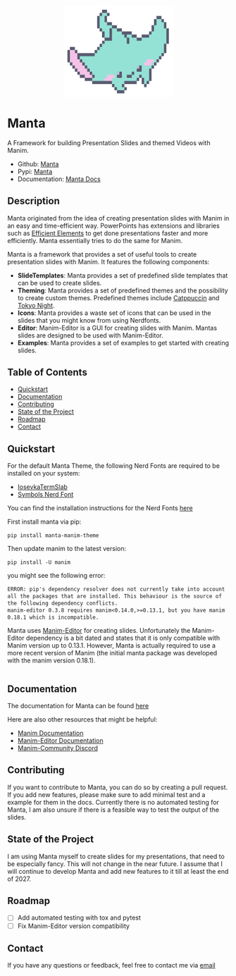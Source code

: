 <p align="center">
  <img src="https://raw.githubusercontent.com/Alexander-Nasuta/manta/main/resources/logos/logo.png" alt="Alt text" style="max-width: 250px;">
</p>

# Manta

A Framework for building Presentation Slides and themed Videos with Manim. 

- Github: [Manta](https://github.com/Alexander-Nasuta/manta)
- Pypi: [Manta](https://pypi.org/project/manta-manim-theme/)
- Documentation: [Manta Docs]()

## Description

Manta originated from the idea of creating presentation slides with Manim in an easy and time-efficient way.
PowerPoints has extensions and libraries such as [Efficient Elements](https://www.efficient-elements.com/de/) to get 
done presentations faster and more efficiently. Manta essentially tries to do the same for Manim.

Manta is a framework that provides a set of useful tools to create presentation slides with Manim.
It features the following components:
- **SlideTemplates**: Manta provides a set of predefined slide templates that can be used to create slides.
- **Theming**: Manta provides a set of predefined themes and the possibility to create custom themes. Predefined themes
  include [Catppuccin](https://github.com/catppuccin/catppuccin) and [Tokyo Night](https://github.com/folke/tokyonight.nvim).
- **Icons**: Manta provides a waste set of icons that can be used in the slides that you might know from using Nerdfonts.  
- **Editor**: Manim-Editor is a GUI for creating slides with Manim. Mantas slides are designed to be used with Manim-Editor.
- **Examples**: Manta provides a set of examples to get started with creating slides.


## Table of Contents

- [Quickstart](#quickstart)
- [Documentation]()
- [Contributing](#contributing)
- [State of the Project](#state-of-the-project)
- [Roadmap](#roadmap)
- [Contact](#contact)

## Quickstart

For the default Manta Theme, the following Nerd Fonts are required to be installed on your system:
- [IosevkaTermSlab](https://github.com/ryanoasis/nerd-fonts/releases/download/v3.2.1/IosevkaTermSlab.zip)
- [Symbols Nerd Font](https://github.com/ryanoasis/nerd-fonts/releases/download/v3.2.1/NerdFontsSymbolsOnly.zip)

You can find the installation instructions for the Nerd Fonts [here](https://www.nerdfonts.com/)

First install manta via pip:
```shell
pip install manta-manim-theme
```
Then update manim to the latest version:
```shell
pip install -U manim
```
you might see the following error:
```shell
ERROR: pip's dependency resolver does not currently take into account all the packages that are installed. This behaviour is the source of the following dependency conflicts.
manim-editor 0.3.8 requires manim<0.14.0,>=0.13.1, but you have manim 0.18.1 which is incompatible.
```
Manta uses [Manim-Editor](https://docs.editor.manim.community/en/stable/) for creating slides.
Unfortunately the Manim-Editor dependency is a bit dated and states that it is only compatible with Manim version up to
0.13.1. However, Manta is actually required to use a more recent version of Manim (the initial manta package was developed with the manim version 0.18.1).

```{include} manta/examples/quickstart.py
```

## Documentation

The documentation for Manta can be found [here]()

Here are also other resources that might be helpful:
- [Manim Documentation](https://docs.manim.community/en/stable/)
- [Manim-Editor Documentation](https://docs.editor.manim.community/en/stable/)
- [Manim-Community Discord](https://discord.gg/mMRrZQg)

## Contributing

If you want to contribute to Manta, you can do so by creating a pull request. 
If you add new features, please make sure to add minimal test and a example for them in the docs.
Currently there is no automated testing for Manta, I am also unsure if there is a feasible way to test the output of the slides.

## State of the Project

I am using Manta myself to create slides for my presentations, that need to be especially fancy. This will not change in the near future. 
I assume that I will continue to develop Manta and add new features to it till at least the end of 2027.

## Roadmap
- [ ] Add automated testing with tox and pytest
- [ ] Fix Manim-Editor version compatibility

## Contact

If you have any questions or feedback, feel free to contact me via [email](mailto:alexander.nasuta@wzl-iqs.rwth-aachen.de)